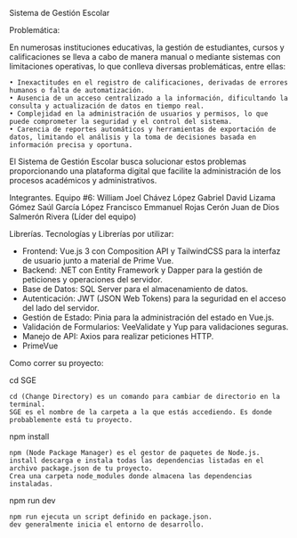 Sistema de Gestión Escolar

Problemática:

En numerosas instituciones educativas, la gestión de estudiantes, cursos y calificaciones se lleva a cabo de manera manual o mediante sistemas con limitaciones operativas, lo que conlleva diversas problemáticas, entre ellas:

    • Inexactitudes en el registro de calificaciones, derivadas de errores humanos o falta de automatización.
    • Ausencia de un acceso centralizado a la información, dificultando la consulta y actualización de datos en tiempo real.
    • Complejidad en la administración de usuarios y permisos, lo que puede comprometer la seguridad y el control del sistema.
    • Carencia de reportes automáticos y herramientas de exportación de datos, limitando el análisis y la toma de decisiones basada en información precisa y oportuna.

El Sistema de Gestión Escolar busca solucionar estos problemas proporcionando una plataforma digital que facilite la administración de los procesos académicos y administrativos.

Integrantes.
Equipo #6:
William Joel Chávez López
Gabriel David Lizama Gómez
Saúl García López
Francisco Emmanuel Rojas Cerón
Juan de Dios Salmerón Rivera (Líder del equipo)

Librerías.
Tecnologías y Librerías por utilizar:
- Frontend: Vue.js 3 con Composition API y TailwindCSS para la interfaz de usuario junto a material de Prime Vue.
- Backend: .NET con Entity Framework y Dapper para la gestión de peticiones y operaciones del servidor.
- Base de Datos: SQL Server para el almacenamiento de datos.
- Autenticación: JWT (JSON Web Tokens) para la seguridad en el acceso del lado del servidor.
- Gestión de Estado: Pinia para la administración del estado en Vue.js.
- Validación de Formularios: VeeValidate y Yup para validaciones seguras.
- Manejo de API: Axios para realizar peticiones HTTP.
- PrimeVue

Como correr su proyecto:

cd SGE

    cd (Change Directory) es un comando para cambiar de directorio en la terminal.
    SGE es el nombre de la carpeta a la que estás accediendo. Es donde probablemente está tu proyecto.

npm install

    npm (Node Package Manager) es el gestor de paquetes de Node.js.
    install descarga e instala todas las dependencias listadas en el archivo package.json de tu proyecto.
    Crea una carpeta node_modules donde almacena las dependencias instaladas.

npm run dev

    npm run ejecuta un script definido en package.json.
    dev generalmente inicia el entorno de desarrollo. 